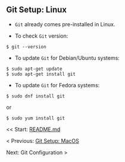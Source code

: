 ## Git Setup: Linux

- `Git` already comes pre-installed in Linux.

- To check `Git` version:

```shell
$ git --version
```

- To update `Git` for Debian/Ubuntu systems:

```shell
$ sudo apt-get update
$ sudo apt-get install git
```

- To update `Git` for Fedora systems:

```shell
$ sudo dnf install git
```
or
```shell
$ sudo yum install git
```

<< Start: [README.md](/README.md)

< Previous: [Git Setup: MacOS](/assets/ch5.md)

Next: Git Configuration >